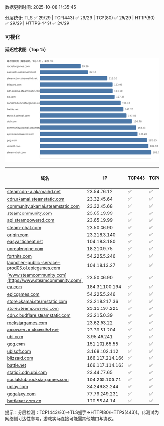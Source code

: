 数据更新时间: 2025-10-08 14:35:45

分层统计: TLS ✅ 29/29 | TCP(443) ✅ 29/29 | TCP(80) ✅ 29/29 | HTTP(80) ✅ 29/29 | HTTPS(443) ✅ 29/29

### 可视化

#### 延迟柱状图（Top 15）

![Latency Chart](latency_chart.svg)

| 域名 | IP | TCP443 | TCP80 | TLS 握手 | HTTP(80) | 状态码 | HTTPS(443) | 状态码(HTTPS) | 延迟(ms) |
|---|---|---|---|---|---|---|---|---|---|
| [steamcdn-a.akamaihd.net](https://steamcdn-a.akamaihd.net/) | 23.54.76.12 | ✅ | ✅ | ✅ | ✅ | 200 | ✅ | 200 | 115.1 |
| [cdn.akamai.steamstatic.com](https://cdn.akamai.steamstatic.com/) | 23.32.45.64 | ✅ | ✅ | ✅ | ✅ | 200 | ✅ | 200 | 124.1 |
| [community.akamai.steamstatic.com](https://community.akamai.steamstatic.com/) | 23.32.45.68 | ✅ | ✅ | ✅ | ✅ | 403 | ✅ | 403 | 163.93 |
| [steamcommunity.com](https://steamcommunity.com/) | 23.65.19.99 | ✅ | ✅ | ✅ | ✅ | 302 | ✅ | 200 | 194.22 |
| [api.steampowered.com](https://api.steampowered.com/) | 23.65.19.99 | ✅ | ✅ | ✅ | ✅ | 404 | ✅ | 404 | 166.2 |
| [steam-chat.com](https://steam-chat.com/) | 23.50.36.90 | ✅ | ✅ | ✅ | ✅ | 302 | ✅ | 404 | 189.7 |
| [origin.com](https://origin.com/) | 23.218.3.140 | ✅ | ✅ | ✅ | ✅ | 301 | ✅ | 301 | 231.04 |
| [easyanticheat.net](https://easyanticheat.net/) | 104.18.3.180 | ✅ | ✅ | ✅ | ✅ | 301 | ✅ | 301 | 278.85 |
| [unrealengine.com](https://unrealengine.com/) | 18.210.9.75 | ✅ | ✅ | ✅ | ✅ | 301 | ✅ | 301 | 226.43 |
| [fortnite.com](https://fortnite.com/) | 54.225.5.246 | ✅ | ✅ | ✅ | ✅ | 301 | ✅ | 301 | 241.01 |
| [launcher-public-service-prod06.ol.epicgames.com](https://launcher-public-service-prod06.ol.epicgames.com/) | 104.18.13.27 | ✅ | ✅ | ✅ | ✅ | 404 | ✅ | 404 | 280.29 |
| [www.steamcommunity.com](https://www.steamcommunity.com/) | 23.50.36.90 | ✅ | ✅ | ✅ | ✅ | 302 | ✅ | 302 | 243.15 |
| [ea.com](https://ea.com/) | 184.31.100.194 | ✅ | ✅ | ✅ | ✅ | 301 | ✅ | 301 | 127.39 |
| [epicgames.com](https://epicgames.com/) | 54.225.5.246 | ✅ | ✅ | ✅ | ✅ | 301 | ✅ | 302 | 277.35 |
| [store.akamai.steamstatic.com](https://store.akamai.steamstatic.com/) | 23.218.217.36 | ✅ | ✅ | ✅ | ✅ | 403 | ✅ | 403 | 213.36 |
| [store.steampowered.com](https://store.steampowered.com/) | 23.11.197.221 | ✅ | ✅ | ✅ | ✅ | 302 | ✅ | 200 | 359.83 |
| [cdn.cloudflare.steamstatic.com](https://cdn.cloudflare.steamstatic.com/) | 23.215.0.39 | ✅ | ✅ | ✅ | ✅ | 200 | ✅ | 200 | 223.26 |
| [rockstargames.com](https://rockstargames.com/) | 23.62.93.22 | ✅ | ✅ | ✅ | ✅ | 301 | ✅ | 301 | 69.36 |
| [eaassets-a.akamaihd.net](https://eaassets-a.akamaihd.net/) | 23.39.51.204 | ✅ | ✅ | ✅ | ✅ | 404 | ✅ | 404 | 82.15 |
| [ubi.com](https://ubi.com/) | 3.95.49.241 | ✅ | ✅ | ✅ | ✅ | 301 | ✅ | 301 | 156.78 |
| [gog.com](https://gog.com/) | 151.101.65.55 | ✅ | ✅ | ✅ | ✅ | 301 | ✅ | 301 | 182.65 |
| [ubisoft.com](https://ubisoft.com/) | 3.168.102.112 | ✅ | ✅ | ✅ | ✅ | 301 | ✅ | 301 | 184.92 |
| [blizzard.com](https://blizzard.com/) | 166.117.214.166 | ✅ | ✅ | ✅ | ✅ | 302 | ✅ | 302 | 123.95 |
| [battle.net](https://battle.net/) | 166.117.114.163 | ✅ | ✅ | ✅ | ✅ | 301 | ✅ | 301 | 142.7 |
| [static3.cdn.ubi.com](https://static3.cdn.ubi.com/) | 23.44.77.65 | ✅ | ✅ | ✅ | ✅ | 401 | ✅ | 401 | 147.85 |
| [socialclub.rockstargames.com](https://socialclub.rockstargames.com/) | 104.255.105.71 | ✅ | ✅ | ✅ | ✅ | 301 | ✅ | 307 | 137.43 |
| [uplay.com](https://uplay.com/) | 34.249.82.244 | ✅ | ✅ | ✅ | ✅ | 301 | ✅ | 301 | 352.86 |
| [gogalaxy.com](https://gogalaxy.com/) | 77.79.249.231 | ✅ | ✅ | ✅ | ✅ | 301 | ✅ | 301 | 486.47 |
| [battlenet.com.cn](https://battlenet.com.cn/) | 120.55.44.14 | ✅ | ✅ | ✅ | ✅ | 308 | ✅ | 302 | 947.9 |

提示：分层检测：TCP(443/80)→TLS握手→HTTP(80/HTTPS(443))。此测试为网络侧可达性参考，游戏实际连接可能需其他端口与协议。